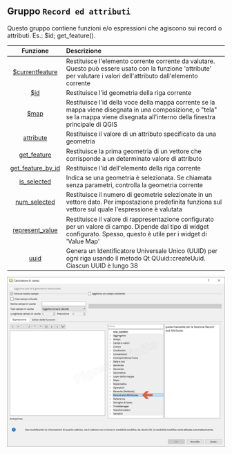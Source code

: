 ## Gruppo `Record ed attributi`

Questo gruppo contiene funzioni e/o espressioni che agiscono sui record o attributi. Es.: $id; get_feature().

| Funzione  | Descrizione|
|:----------:|:-----------|
|[\$currentfeature](funzioni/$currentfeature.md)|Restituisce l'elemento corrente corrente da valutare. Questo può essere usato con la funzione 'attribute' per valutare i valori dell'attributo dall'elemento corrente|
|[\$id](funzioni/$id.md)|Restituisce l'id geometria della riga corrente|
|[\$map](funzioni/$map.md)|Restituisce l'id della voce della mappa corrente se la mappa viene disegnata in una composizione, o "tela" se la mappa viene disegnata all'interno della finestra principale di QGIS|
|[attribute](funzioni/attribute.md)|Restituisce il valore di un attributo specificato da una geometria|
|[get_feature](funzioni/get_feature.md)|Restituisce la prima geometria di un vettore che corrisponde a un determinato valore di attributo|
|[get_feature_by_id](funzioni/get_feature_by_id.md)|	Restituisce l'id dell'elemento della riga corrente|
|[is_selected](funzioni/is_selected.md)|	Indica se una geometria è selezionata. Se chiamata senza parametri, controlla la geometria corrente|
|[num_selected](funzioni/num_selected.md)|Restituisce il numero di geometrie selezionate in un vettore dato. Per impostazione predefinita funziona sul vettore sul quale l'espressione è valutata|
|[represent_value](funzioni/represent_value.md)|	Restituisce il valore di rappresentazione configurato per un valore di campo. Dipende dal tipo di widget configurato. Spesso, questo è utile per i widget di 'Value Map'|
|[uuid](funzioni/uuid.md)|Genera un Identificatore Universale Unico (UUID) per ogni riga usando il metodo Qt QUuid::createUuid. Ciascun UUID è lungo 38|

![](/img/record_e_attributi/gruppo_record_e_attributi1.png)
